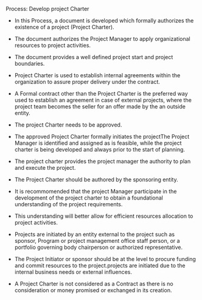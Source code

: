 Process: Develop project Charter

- In this Process, a document is developed which formally authorizes the existence of a project (Project Charter).
- The document authorizes the Project Manager to apply organizational resources to project activities.
- The document provides a well defined project start and project boundaries.

- Project Charter is used to establish internal agreements within the organization to assure proper delivery under the contract.
- A Formal contract other than the Project Charter is the preferred way used to establish an agreement in case of external projects, where the project team becomes the seller for an offer made by the an outside entity.

- The project Charter needs to be approved.
- The approved Project Charter formally initiates the projectThe Project Manager is identified and assigned as is feasible, while the project charter is being developed and always prior to the start of planning.
- The project charter provides the project manager the authority to plan and execute the project.

- The Project Charter should be authored by the sponsoring entity.
- It is recommomended that the project Manager participate in the development of the project charter to obtain a foundational understanding of the project requirements.

- This understanding will better allow for efficient resources allocation to project activities.
- Projects are initiated by an entity external to the project such as sponsor, Program or project management office staff person, or a portfolio governing body chairperson or authorized representative.

- The Project Initiator or sponsor should be at the level to procure funding and commit resources to the project.projects are initiated due to the internal business needs or external influences.
- A Project Charter is not considered as a Contract as there is no consideration or money promised or exchanged in its creation.
